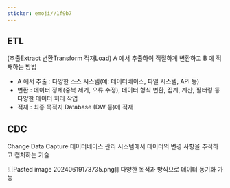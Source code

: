 ```yaml
---
sticker: emoji//1f9b7
---
```

## ETL
(추출Extract 변환Transform 적재Load)
A 에서 추출하여 적절하게 변환하고 B 에 적재하는 방법
- A 에서 추출 : 다양한 소스 시스템(예: 데이터베이스, 파일 시스템, API 등)
- 변환 : 데이터 정제(중복 제거, 오류 수정), 데이터 형식 변환, 집계, 계산, 필터링 등 다양한 데이터 처리 작업
- 적재 : 최종 목적지 Database (DW 등)에 적재

## CDC
Change Data Capture
데이터베이스 관리 시스템에서 데이터의 변경 사항을 추적하고 캡처하는 기술

![[Pasted image 20240619173735.png]]
다양한 목적과 방식으로 데이터 동기화 가능